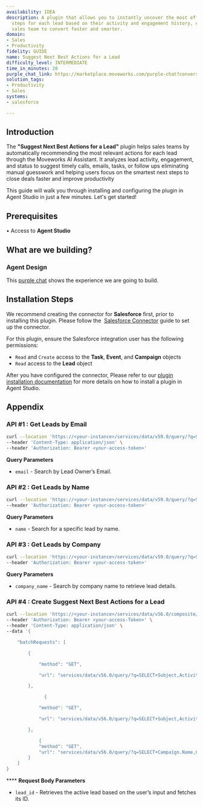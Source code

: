 ```yaml
---
availability: IDEA
description: A plugin that allows you to instantly uncover the most effective next
  steps for each lead based on their activity and engagement history, empowering your
  sales team to convert faster and smarter.
domain:
- Sales
- Productivity
fidelity: GUIDE
name: Suggest Next Best Actions for a Lead
difficulty_level: INTERMEDIATE
time_in_minutes: 20
purple_chat_link: https://marketplace.moveworks.com/purple-chat?conversation=%7B%22startTimestamp%22%3A%2211%3A43+AM%22%2C%22messages%22%3A%5B%7B%22role%22%3A%22user%22%2C%22parts%22%3A%5B%7B%22richText%22%3A%22I+want+to+know+the+next+best+actions+for+a+lead.%22%7D%5D%7D%2C%7B%22role%22%3A%22assistant%22%2C%22parts%22%3A%5B%7B%22richText%22%3A%22%3Cp+xmlns%3D%5C%22http%3A%2F%2Fwww.w3.org%2F1999%2Fxhtml%5C%22%3EOkay%2C+I+can+help+you+with+that.+Would+you+like+to+see+your+assigned+leads%2C+a+specific+lead+or+leads+by+company+name%3F%3C%2Fp%3E%22%7D%5D%7D%2C%7B%22role%22%3A%22user%22%2C%22parts%22%3A%5B%7B%22richText%22%3A%22leads+assigned+to+me%22%7D%5D%7D%2C%7B%22role%22%3A%22assistant%22%2C%22parts%22%3A%5B%7B%22reasoningSteps%22%3A%5B%7B%22status%22%3A%22pending%22%2C%22richText%22%3A%22Fetching+leads+assigned+to+you+from+%3Cb+xmlns%3D%5C%22http%3A%2F%2Fwww.w3.org%2F1999%2Fxhtml%5C%22%3ESalesforce%3C%2Fb%3E...%22%7D%5D%7D%2C%7B%22richText%22%3A%22%3Cp+xmlns%3D%5C%22http%3A%2F%2Fwww.w3.org%2F1999%2Fxhtml%5C%22%3EHere+are+the+leads+currently+assigned+to+you.+Please+select+one%3A%3C%2Fp%3E%3Col+xmlns%3D%5C%22http%3A%2F%2Fwww.w3.org%2F1999%2Fxhtml%5C%22%3E%3Cli%3EJohn+Doe+%28ACME+Corp%29%3C%2Fli%3E%3Cli%3EJane+Smith+%28Global+Solutions%29%3C%2Fli%3E%3Cli%3ERobert+Brown+%28Innovate+Systems%29%3C%2Fli%3E%3C%2Fol%3E%22%7D%2C%7B%22citations%22%3A%5B%7B%22connectorName%22%3A%22salesforce%22%2C%22citationTitle%22%3A%22John+Doe+%28ACME+Corp%29%22%7D%2C%7B%22connectorName%22%3A%22salesforce%22%2C%22citationTitle%22%3A%22Jane+Smith+%28Global+Solutions%29%22%7D%2C%7B%22connectorName%22%3A%22salesforce%22%2C%22citationTitle%22%3A%22Robert+Brown+%28Innovate+Systems%29%22%7D%5D%7D%5D%7D%2C%7B%22role%22%3A%22user%22%2C%22parts%22%3A%5B%7B%22richText%22%3A%22John+Doe%22%7D%5D%7D%2C%7B%22role%22%3A%22assistant%22%2C%22parts%22%3A%5B%7B%22reasoningSteps%22%3A%5B%7B%22status%22%3A%22pending%22%2C%22richText%22%3A%22Fetching+tasks+and+events+for+%3Cb+xmlns%3D%5C%22http%3A%2F%2Fwww.w3.org%2F1999%2Fxhtml%5C%22%3EJohn+Doe%3C%2Fb%3E+from+%3Cb+xmlns%3D%5C%22http%3A%2F%2Fwww.w3.org%2F1999%2Fxhtml%5C%22%3ESalesforce%3C%2Fb%3E...%22%7D%2C%7B%22status%22%3A%22pending%22%2C%22richText%22%3A%22Retrieving+recent+call+notes+and+email+activity+for+%3Cb+xmlns%3D%5C%22http%3A%2F%2Fwww.w3.org%2F1999%2Fxhtml%5C%22%3EJohn+Doe%3C%2Fb%3E...%22%7D%5D%7D%2C%7B%22richText%22%3A%22%3Cp+xmlns%3D%5C%22http%3A%2F%2Fwww.w3.org%2F1999%2Fxhtml%5C%22%3EHere%27s+a+summary+of+recent+activities+and+important+details+for+%3Cb%3EJohn+Doe%3C%2Fb%3E+%28ACME+Corp%29%3A%3C%2Fp%3E%3Cul+xmlns%3D%5C%22http%3A%2F%2Fwww.w3.org%2F1999%2Fxhtml%5C%22%3E%3Cli%3E%3Cb%3ECall+Notes%3A%3C%2Fb%3E%3Cul%3E%3Cli%3E%3Cb%3E2023-10-20+Product+Demo%3A%3C%2Fb%3E+John+expressed+high+interest+in+Q4+features%2C+specifically+reporting+dashboard.+Mentioned+current+pain+points+with+manual+data+aggregation.%3C%2Fli%3E%3Cli%3E%3Cb%3E2023-10-15+Discovery+Call%3A%3C%2Fb%3E+Confirmed+need+for+scalable+analytics+solution.+Identified+key+stakeholders+as+CFO+%28Sarah+Chen%29+and+Head+of+Sales+%28David+Lee%29.+Budget+discussion+pending.%3C%2Fli%3E%3C%2Ful%3E%3C%2Fli%3E%3Cli%3E%3Cb%3EEmail+Pointers%3A%3C%2Fb%3E%3Cul%3E%3Cli%3EReplied+positively+to+marketing+email+on+2023-10-18+regarding+industry+trends.%3C%2Fli%3E%3Cli%3EOpened+but+did+not+reply+to+follow-up+email+on+2023-10-22+regarding+next+steps+after+demo.%3C%2Fli%3E%3C%2Ful%3E%3C%2Fli%3E%3Cli%3E%3Cb%3EUpcoming+Tasks%3A%3C%2Fb%3E%3Cul%3E%3Cli%3EFollow-up+call+with+Sarah+Chen+%28CFO%29+and+David+Lee+%28Head+of+Sales%29+-+Scheduled+for+2023-11-05.%3C%2Fli%3E%3Cli%3EPrepare+customized+proposal+for+ACME+Corp+-+Due+2023-11-03.%3C%2Fli%3E%3C%2Ful%3E%3C%2Fli%3E%3Cli%3E%3Cb%3EPast+Tasks%3A%3C%2Fb%3E%3Cul%3E%3Cli%3EFollow-up+call+scheduled+for+2023-10-26+%28Completed%29%3C%2Fli%3E%3Cli%3ESend+marketing+brochure+%28Pending%29%3C%2Fli%3E%3C%2Ful%3E%3C%2Fli%3E%3Cli%3E%3Cb%3EPast+Events%3A%3C%2Fb%3E%3Cul%3E%3Cli%3EProduct+Demo+with+Sales+Team+%282023-10-20%29%3C%2Fli%3E%3Cli%3EDiscovery+Call+%282023-10-15%29%3C%2Fli%3E%3C%2Ful%3E%3C%2Fli%3E%3C%2Ful%3E%22%7D%2C%7B%22reasoningSteps%22%3A%5B%7B%22status%22%3A%22pending%22%2C%22richText%22%3A%22Retrieving+next+best+actions+for+%3Cb+xmlns%3D%5C%22http%3A%2F%2Fwww.w3.org%2F1999%2Fxhtml%5C%22%3EJohn+Doe%3C%2Fb%3E...%22%7D%5D%7D%2C%7B%22richText%22%3A%22%3Cp+xmlns%3D%5C%22http%3A%2F%2Fwww.w3.org%2F1999%2Fxhtml%5C%22%3EOkay%2C+for+%3Cstrong%3EJohn+Doe%3C%2Fstrong%3E+%28ACME+Corp%29%2C+based+on+recent+activity+and+engagement%2C+here+are+the+suggested+next+best+actions%3A%3C%2Fp%3E%3Cul+xmlns%3D%5C%22http%3A%2F%2Fwww.w3.org%2F1999%2Fxhtml%5C%22%3E%3Cli%3E%3Cp%3E%3Cstrong%3EPrepare+a+personalized+follow-up+email%3C%2Fstrong%3E+highlighting+our+recent+success+story+with+a+similar+client%2C+specifically+addressing+their+reporting+dashboard+needs.%3C%2Fp%3E%3C%2Fli%3E%3Cli%3E%3Cp%3E%3Cstrong%3EReconfirm+the+upcoming+call%3C%2Fstrong%3E+with+Sarah+Chen+and+David+Lee%2C+and+prepare+to+address+budget+and+integration+questions.%3C%2Fp%3E%3C%2Fli%3E%3Cli%3E%3Cp%3E%3Cstrong%3ESend+them+a+link%3C%2Fstrong%3E+to+the+upcoming+webinar+on+product+enhancements+relevant+to+their+industry%2C+focusing+on+reporting+and+analytics.%3C%2Fp%3E%3C%2Fli%3E%3C%2Ful%3E%22%7D%5D%7D%5D%7D
solution_tags:
- Productivity
- Sales
systems:
- salesforce

---
```

## **Introduction**

The **"Suggest Next Best Actions for a Lead"** plugin helps sales teams by automatically recommending the most relevant actions for each lead through the Moveworks AI Assistant. It analyzes lead activity, engagement, and status to suggest timely calls, emails, tasks, or follow ups eliminating manual guesswork and helping users focus on the smartest next steps to close deals faster and improve productivity

This guide will walk you through installing and configuring the plugin in Agent Studio in just a few minutes. Let's get started!

## **Prerequisites**

• Access to **Agent Studio**

## **What are we building?**

### **Agent Design**

This [purple chat](https://marketplace.moveworks.com/purple-chat?conversation=%7B%22startTimestamp%22%3A%2211%3A43+AM%22%2C%22messages%22%3A%5B%7B%22role%22%3A%22user%22%2C%22parts%22%3A%5B%7B%22richText%22%3A%22I+want+to+know+the+next+best+actions+for+a+lead.%22%7D%5D%7D%2C%7B%22role%22%3A%22assistant%22%2C%22parts%22%3A%5B%7B%22richText%22%3A%22%3Cp+xmlns%3D%5C%22http%3A%2F%2Fwww.w3.org%2F1999%2Fxhtml%5C%22%3EOkay%2C+I+can+help+you+with+that.+Would+you+like+to+see+your+assigned+leads%2C+a+specific+lead+or+leads+by+company+name%3F%3C%2Fp%3E%22%7D%5D%7D%2C%7B%22role%22%3A%22user%22%2C%22parts%22%3A%5B%7B%22richText%22%3A%22leads+assigned+to+me%22%7D%5D%7D%2C%7B%22role%22%3A%22assistant%22%2C%22parts%22%3A%5B%7B%22reasoningSteps%22%3A%5B%7B%22status%22%3A%22pending%22%2C%22richText%22%3A%22Fetching+leads+assigned+to+you+from+%3Cb+xmlns%3D%5C%22http%3A%2F%2Fwww.w3.org%2F1999%2Fxhtml%5C%22%3ESalesforce%3C%2Fb%3E...%22%7D%5D%7D%2C%7B%22richText%22%3A%22%3Cp+xmlns%3D%5C%22http%3A%2F%2Fwww.w3.org%2F1999%2Fxhtml%5C%22%3EHere+are+the+leads+currently+assigned+to+you.+Please+select+one%3A%3C%2Fp%3E%3Col+xmlns%3D%5C%22http%3A%2F%2Fwww.w3.org%2F1999%2Fxhtml%5C%22%3E%3Cli%3EJohn+Doe+%28ACME+Corp%29%3C%2Fli%3E%3Cli%3EJane+Smith+%28Global+Solutions%29%3C%2Fli%3E%3Cli%3ERobert+Brown+%28Innovate+Systems%29%3C%2Fli%3E%3C%2Fol%3E%22%7D%2C%7B%22citations%22%3A%5B%7B%22connectorName%22%3A%22salesforce%22%2C%22citationTitle%22%3A%22John+Doe+%28ACME+Corp%29%22%7D%2C%7B%22connectorName%22%3A%22salesforce%22%2C%22citationTitle%22%3A%22Jane+Smith+%28Global+Solutions%29%22%7D%2C%7B%22connectorName%22%3A%22salesforce%22%2C%22citationTitle%22%3A%22Robert+Brown+%28Innovate+Systems%29%22%7D%5D%7D%5D%7D%2C%7B%22role%22%3A%22user%22%2C%22parts%22%3A%5B%7B%22richText%22%3A%22John+Doe%22%7D%5D%7D%2C%7B%22role%22%3A%22assistant%22%2C%22parts%22%3A%5B%7B%22reasoningSteps%22%3A%5B%7B%22status%22%3A%22pending%22%2C%22richText%22%3A%22Fetching+tasks+and+events+for+%3Cb+xmlns%3D%5C%22http%3A%2F%2Fwww.w3.org%2F1999%2Fxhtml%5C%22%3EJohn+Doe%3C%2Fb%3E+from+%3Cb+xmlns%3D%5C%22http%3A%2F%2Fwww.w3.org%2F1999%2Fxhtml%5C%22%3ESalesforce%3C%2Fb%3E...%22%7D%2C%7B%22status%22%3A%22pending%22%2C%22richText%22%3A%22Retrieving+recent+call+notes+and+email+activity+for+%3Cb+xmlns%3D%5C%22http%3A%2F%2Fwww.w3.org%2F1999%2Fxhtml%5C%22%3EJohn+Doe%3C%2Fb%3E...%22%7D%5D%7D%2C%7B%22richText%22%3A%22%3Cp+xmlns%3D%5C%22http%3A%2F%2Fwww.w3.org%2F1999%2Fxhtml%5C%22%3EHere%27s+a+summary+of+recent+activities+and+important+details+for+%3Cb%3EJohn+Doe%3C%2Fb%3E+%28ACME+Corp%29%3A%3C%2Fp%3E%3Cul+xmlns%3D%5C%22http%3A%2F%2Fwww.w3.org%2F1999%2Fxhtml%5C%22%3E%3Cli%3E%3Cb%3ECall+Notes%3A%3C%2Fb%3E%3Cul%3E%3Cli%3E%3Cb%3E2023-10-20+Product+Demo%3A%3C%2Fb%3E+John+expressed+high+interest+in+Q4+features%2C+specifically+reporting+dashboard.+Mentioned+current+pain+points+with+manual+data+aggregation.%3C%2Fli%3E%3Cli%3E%3Cb%3E2023-10-15+Discovery+Call%3A%3C%2Fb%3E+Confirmed+need+for+scalable+analytics+solution.+Identified+key+stakeholders+as+CFO+%28Sarah+Chen%29+and+Head+of+Sales+%28David+Lee%29.+Budget+discussion+pending.%3C%2Fli%3E%3C%2Ful%3E%3C%2Fli%3E%3Cli%3E%3Cb%3EEmail+Pointers%3A%3C%2Fb%3E%3Cul%3E%3Cli%3EReplied+positively+to+marketing+email+on+2023-10-18+regarding+industry+trends.%3C%2Fli%3E%3Cli%3EOpened+but+did+not+reply+to+follow-up+email+on+2023-10-22+regarding+next+steps+after+demo.%3C%2Fli%3E%3C%2Ful%3E%3C%2Fli%3E%3Cli%3E%3Cb%3EUpcoming+Tasks%3A%3C%2Fb%3E%3Cul%3E%3Cli%3EFollow-up+call+with+Sarah+Chen+%28CFO%29+and+David+Lee+%28Head+of+Sales%29+-+Scheduled+for+2023-11-05.%3C%2Fli%3E%3Cli%3EPrepare+customized+proposal+for+ACME+Corp+-+Due+2023-11-03.%3C%2Fli%3E%3C%2Ful%3E%3C%2Fli%3E%3Cli%3E%3Cb%3EPast+Tasks%3A%3C%2Fb%3E%3Cul%3E%3Cli%3EFollow-up+call+scheduled+for+2023-10-26+%28Completed%29%3C%2Fli%3E%3Cli%3ESend+marketing+brochure+%28Pending%29%3C%2Fli%3E%3C%2Ful%3E%3C%2Fli%3E%3Cli%3E%3Cb%3EPast+Events%3A%3C%2Fb%3E%3Cul%3E%3Cli%3EProduct+Demo+with+Sales+Team+%282023-10-20%29%3C%2Fli%3E%3Cli%3EDiscovery+Call+%282023-10-15%29%3C%2Fli%3E%3C%2Ful%3E%3C%2Fli%3E%3C%2Ful%3E%22%7D%2C%7B%22reasoningSteps%22%3A%5B%7B%22status%22%3A%22pending%22%2C%22richText%22%3A%22Retrieving+next+best+actions+for+%3Cb+xmlns%3D%5C%22http%3A%2F%2Fwww.w3.org%2F1999%2Fxhtml%5C%22%3EJohn+Doe%3C%2Fb%3E...%22%7D%5D%7D%2C%7B%22richText%22%3A%22%3Cp+xmlns%3D%5C%22http%3A%2F%2Fwww.w3.org%2F1999%2Fxhtml%5C%22%3EOkay%2C+for+%3Cstrong%3EJohn+Doe%3C%2Fstrong%3E+%28ACME+Corp%29%2C+based+on+recent+activity+and+engagement%2C+here+are+the+suggested+next+best+actions%3A%3C%2Fp%3E%3Cul+xmlns%3D%5C%22http%3A%2F%2Fwww.w3.org%2F1999%2Fxhtml%5C%22%3E%3Cli%3E%3Cp%3E%3Cstrong%3EPrepare+a+personalized+follow-up+email%3C%2Fstrong%3E+highlighting+our+recent+success+story+with+a+similar+client%2C+specifically+addressing+their+reporting+dashboard+needs.%3C%2Fp%3E%3C%2Fli%3E%3Cli%3E%3Cp%3E%3Cstrong%3EReconfirm+the+upcoming+call%3C%2Fstrong%3E+with+Sarah+Chen+and+David+Lee%2C+and+prepare+to+address+budget+and+integration+questions.%3C%2Fp%3E%3C%2Fli%3E%3Cli%3E%3Cp%3E%3Cstrong%3ESend+them+a+link%3C%2Fstrong%3E+to+the+upcoming+webinar+on+product+enhancements+relevant+to+their+industry%2C+focusing+on+reporting+and+analytics.%3C%2Fp%3E%3C%2Fli%3E%3C%2Ful%3E%22%7D%5D%7D%5D%7D) shows the experience we are going to build.

## **Installation Steps**

We recommend creating the connector for **Salesforce** first, prior to installing this plugin. Please follow the  [Salesforce Connector](https://marketplace.moveworks.com/connectors/salesforce#how-to-implement) guide to set up the connector.

For this plugin, ensure the Salesforce integration user has the following permissions:

- `Read` and `Create` access to the **Task**, **Event**, and **Campaign** objects
- `Read` access to the **Lead** object

After you have configured the connector, Please refer to our [plugin installation documentation](https://help.moveworks.com/docs/ai-agent-marketplace-installation) for more details on how to install a plugin in Agent Studio.

## **Appendix**

### **API #1 : Get Leads by Email**

```bash
curl --location 'https://<your-instance>/services/data/v59.0/query/?q=SELECT+Id%2C+Name%2C+Title%2C+Company%2C+Email%2C+Owner.Name%2C+Status%2C+Phone%2C+Street%2C+City%2C+State%2C+PostalCode%2C+Country%2C+LastModifiedDate+FROM+Lead+WHERE+Owner.Email%3D%27{{email}}%27+AND+IsConverted%3Dfalse+ORDER+BY+LastModifiedDate+DESC' \
--header 'Content-Type: application/json' \
--header 'Authorization: Bearer <your-access-token>'
```

**Query Parameters**

- `email` - Search by Lead Owner’s Email.

### **API #2 : Get Leads by Name**

```bash
curl --location 'https://<your-instance>/services/data/v59.0/query/?q=SELECT+Id%2CName%2CTitle%2CCompany%2CEmail%2COwner.Name%2CStatus%2CPhone%2CStreet%2CCity%2CState%2CPostalCode%2CCountry%2CLastModifiedDate+FROM+Lead+WHERE+Name+LIKE+%27%25{{name}}%25%27+AND+IsConverted%3Dfalse+ORDER+BY+LastModifiedDate+DESC+LIMIT+50' \
--header 'Authorization: Bearer <your-access-token>'
```

**Query Parameters**

- `name`  - Search for a specific lead by name.

### **API #3 :** **Get Leads by C**ompany

```bash
curl --location 'https://<your-instance>/services/data/v59.0/query/?q=SELECT+Id%2CName%2CTitle%2CCompany%2CEmail%[2COwner.Name](http://2cowner.name/)%2CStatus%2CPhone%2CStreet%2CCity%2CState%2CPostalCode%2CCountry%2CLastModifiedDate+FROM+Lead+WHERE+Company+LIKE+%27%25{{company_name}}%25%27+AND+IsConverted%3Dfalse+ORDER+BY+LastModifiedDate+DESC+LIMIT+50' \
--header 'Authorization: Bearer <your-access-token>'
```

**Query Parameters**

- `company_name` - Search by company name to retrieve lead details.

### **API #4 : Create Suggest Next Best Actions for a Lead**

```bash
curl --location 'https://<your-instance>/services/data/v56.0/composite/batch/' \
--header 'Authorization: Bearer <your-access-Token>' \
--header 'Content-Type: application/json' \
--data '{

    "batchRequests": [

        {

            "method": "GET",

            "url": "services/data/v56.0/query/?q=SELECT+Subject,ActivityDate,Status,TaskSubtype,Description+FROM+Task+WHERE+WhoId=%27{{lead_id}}%27+ORDER+BY+ActivityDate+DESC"

        },

			  {

            "method": "GET",

            "url": "services/data/v56.0/query/?q=SELECT+Subject,ActivityDate,Location,Description+FROM+Event+WHERE+WhoId={{lead_id}}+ORDER+BY+ActivityDate+DESC"

        }, 

            {
            "method": "GET",
            "url": "services/data/v56.0/query/?q=SELECT+Campaign.Name,Campaign.Type,Campaign.Description,Status,HasResponded,FirstRespondedDate+FROM+CampaignMember+WHERE+LeadId={{lead_id}}+ORDER+BY+FirstRespondedDate+DESC"
        }
    ]
}
```

**** **Request Body Parameters**

- `lead_id`  - Retrieves the active lead based on the user’s input and fetches its ID.